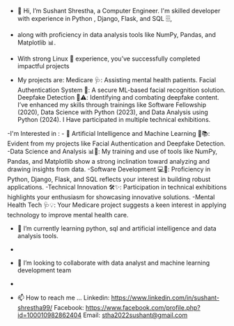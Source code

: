 - 👋 Hi, I’m Sushant Shrestha, a Computer Engineer. I'm skilled developer with experience in Python , Django, Flask, and SQL 🗄️,
- along with proficiency in data analysis tools like NumPy, Pandas, and Matplotlib 📊.
- With strong Linux 🐧 experience, you’ve successfully completed impactful projects 

- My projects are:
        Medicare 🩺: Assisting mental health patients.
        Facial Authentication System 🤳: A secure ML-based facial recognition solution.
        Deepfake Detection 🎥⚠️: Identifying and combating deepfake content.
        I’ve enhanced my skills through trainings like Software Fellowship (2020),
        Data Science with Python (2023), and 
        Data Analysis using Python (2024). 
        I Have participated in multiple technical exhibitions.

-I'm Interested in : 
      - 👀 Artificial Intelligence and Machine Learning 🤖📚: 
              Evident from my projects like Facial Authentication and Deepfake Detection.
      -Data Science and Analysis 📊🧮: 
              My training and use of tools like NumPy, Pandas, and Matplotlib show a strong inclination toward analyzing and drawing insights from data.
      -Software Development 💻🚀: 
              Proficiency in Python, Django, Flask, and SQL reflects your interest in building robust applications.
      -Technical Innovation 🛠️✨: 
              Participation in technical exhibitions highlights your enthusiasm for showcasing innovative solutions.
      -Mental Health Tech 🩺💡: 
              Your Medicare project suggests a keen interest in applying technology to improve mental health care.


- 🌱 I’m currently learning python, sql and artificial intelligence and data analysis tools.
- 
- 💞️ I’m looking to collaborate with data analyst and machine learning development team

- 
- 📫 How to reach me ...
    Linkedin:
          https://www.linkedin.com/in/sushant-shrestha99/
    Facebook:
          https://www.facebook.com/profile.php?id=100010982862404
    Email:
          stha2022sushant@gmail.com


